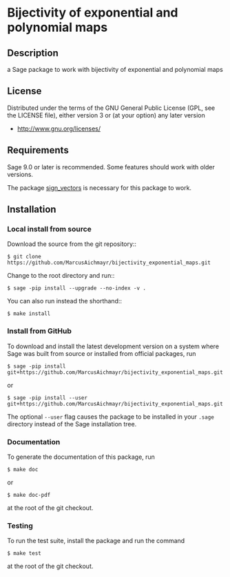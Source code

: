 # Bijectivity of exponential and polynomial maps

## Description

a Sage package to work with bijectivity of exponential and polynomial maps

## License

Distributed under the terms of the GNU General Public License (GPL, see the
LICENSE file), either version 3 or (at your option) any later version

- http://www.gnu.org/licenses/

## Requirements

Sage 9.0 or later is recommended. Some features should work with older versions.

The package [sign_vectors](https://github.com/MarcusAichmayr/sign_vectors) is necessary for this package to work.

## Installation

### Local install from source

Download the source from the git repository::

    $ git clone https://github.com/MarcusAichmayr/bijectivity_exponential_maps.git

Change to the root directory and run::

    $ sage -pip install --upgrade --no-index -v .

You can also run instead the shorthand::

    $ make install

### Install from GitHub

To download and install the latest development version on a system where Sage
was built from source or installed from official packages, run

    $ sage -pip install git+https://github.com/MarcusAichmayr/bijectivity_exponential_maps.git

or

    $ sage -pip install --user git+https://github.com/MarcusAichmayr/bijectivity_exponential_maps.git

The optional `--user` flag causes the package to be installed in your `.sage` directory instead of the Sage installation tree.

### Documentation

To generate the documentation of this package, run

    $ make doc

or

    $ make doc-pdf

at the root of the git checkout.

### Testing

To run the test suite, install the package and run the command

    $ make test

at the root of the git checkout.

